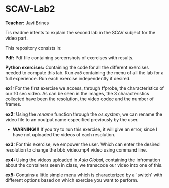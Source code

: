 # SCAV-Lab2

**Teacher:** Javi Brines

Tis readme intents to explain the second lab in the SCAV subject for the video part.

This repository consists in:

**Pdf:** Pdf file containing screenshots of exercises with results.

**Python exercises:** Containing the code for all the different exercises needed to compute this lab. Run *ex5* containing the menu of all the lab for a full experience. Run each exercise independently if desired.

**ex1:** For the first exercise we access, through ffprobe, the characteristics of our 10 sec video. As can be seen in the images, the 3 characteristics collected have been the resolution, the video codec and the number of frames.

**ex2:** Using the *rename* function through the *os.system*, we can rename the video file to an ooutput name especified previously by the user. 

-   **WARNING!!!** If you try to run this exercise, it will give an error, since I have not uploaded the        videos of each resolution.

**ex3:** For this exercise, we empower the user. Which can enter the desired resolution to change the bbb_video.mp4 video using command line.

**ex4:** Using the videos uploaded in *Aula Global*, containing the infromation about the containers seen in class, we transcode our video into one of this.

**ex5:** Contains a little simple menu which is characterized by a 'switch' with different options based on which exercise you want to perform.
